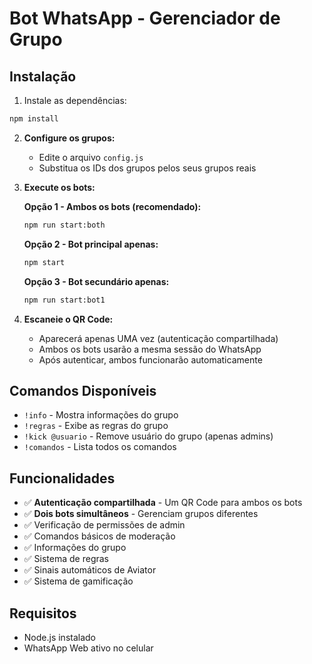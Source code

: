 # Bot WhatsApp - Gerenciador de Grupo

## Instalação

1. Instale as dependências:
```bash
npm install
```

2. **Configure os grupos:**
   - Edite o arquivo `config.js`
   - Substitua os IDs dos grupos pelos seus grupos reais

3. **Execute os bots:**

   **Opção 1 - Ambos os bots (recomendado):**
   ```bash
   npm run start:both
   ```

   **Opção 2 - Bot principal apenas:**
   ```bash
   npm start
   ```

   **Opção 3 - Bot secundário apenas:**
   ```bash
   npm run start:bot1
   ```

4. **Escaneie o QR Code:**
   - Aparecerá apenas UMA vez (autenticação compartilhada)
   - Ambos os bots usarão a mesma sessão do WhatsApp
   - Após autenticar, ambos funcionarão automaticamente

## Comandos Disponíveis

- `!info` - Mostra informações do grupo
- `!regras` - Exibe as regras do grupo
- `!kick @usuario` - Remove usuário do grupo (apenas admins)
- `!comandos` - Lista todos os comandos

## Funcionalidades

- ✅ **Autenticação compartilhada** - Um QR Code para ambos os bots
- ✅ **Dois bots simultâneos** - Gerenciam grupos diferentes
- ✅ Verificação de permissões de admin
- ✅ Comandos básicos de moderação
- ✅ Informações do grupo
- ✅ Sistema de regras
- ✅ Sinais automáticos de Aviator
- ✅ Sistema de gamificação

## Requisitos

- Node.js instalado
- WhatsApp Web ativo no celular